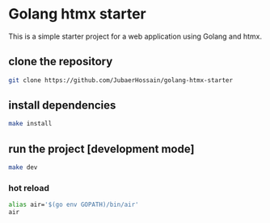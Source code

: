 # Golang htmx starter

This is a simple starter project for a web application using Golang and htmx.

## clone the repository

```bash
git clone https://github.com/JubaerHossain/golang-htmx-starter
```

## install dependencies

```bash
make install
```

## run the project [development mode]

```bash
make dev
```

### hot reload

```bash
alias air='$(go env GOPATH)/bin/air'
air
```
